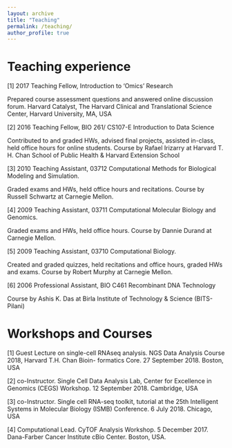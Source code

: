 ```yaml
---
layout: archive
title: "Teaching"
permalink: /teaching/
author_profile: true
---
```


# Teaching experience

[1] 2017 Teaching Fellow, Introduction to ‘Omics’ Research

Prepared course assessment questions and answered online discussion forum. Harvard Catalyst, The Harvard Clinical and Translational Science Center, Harvard University, MA, USA

[2] 2016 Teaching Fellow, BIO 261/ CS107-E Introduction to Data Science

Contributed to and graded HWs, advised final projects, assisted in-class, held office hours for online students. Course by Rafael Irizarry at Harvard T. H. Chan School of Public Health & Harvard Extension School

[3] 2010 Teaching Assistant, 03712 Computational Methods for Biological Modeling and Simulation. 

Graded exams and HWs, held office hours and recitations. Course by Russell Schwartz at Carnegie Mellon.

[4] 2009 Teaching Assistant, 03711 Computational Molecular Biology and Genomics.

Graded exams and HWs, held office hours. Course by Dannie Durand at Carnegie Mellon.

[5] 2009 Teaching Assistant, 03710 Computational Biology.

Created and graded quizzes, held recitations and office hours, graded HWs and exams. Course by Robert Murphy at Carnegie Mellon.

[6] 2006 Professional Assistant, BIO C461 Recombinant DNA Technology

Course by Ashis K. Das at Birla Institute of Technology & Science (BITS-Pilani)

# Workshops and Courses

[1] Guest Lecture on single-cell RNAseq analysis. NGS Data Analysis Course 2018, Harvard T.H. Chan Bioin- formatics Core. 27 September 2018. Boston, USA

[2] co-Instructor. Single Cell Data Analysis Lab, Center for Excellence in Genomics (CEGS) Workshop. 12 September 2018. Cambridge, USA

[3] co-Instructor. Single cell RNA-seq toolkit, tutorial at the 25th Intelligent Systems in Molecular Biology (ISMB) Conference. 6 July 2018. Chicago, USA

[4] Computational Lead. CyTOF Analysis Workshop. 5 December 2017. Dana-Farber Cancer Institute cBio Center. Boston, USA.
